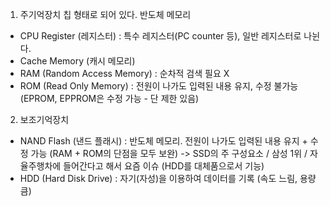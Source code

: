 1. 주기억장치
칩 형태로 되어 있다. 반도체 메모리
- CPU Register (레지스터) : 특수 레지스터(PC counter 등), 일반 레지스터로 나뉜다.
- Cache Memory (캐시 메모리)
- RAM (Random Access Memory) : 순차적 검색 필요 X
- ROM (Read Only Memory) : 전원이 나가도 입력된 내용 유지, 수정 불가능 (EPROM, EPPROM은 수정 가능 - 단 제한 있음)

2. 보조기억장치
- NAND Flash (낸드 플래시) : 반도체 메모리. 전원이 나가도 입력된 내용 유지 + 수정 가능 (RAM + ROM의 단점을 모두 보완)
  -> SSD의 주 구성요소 / 삼성 1위 / 자율주행차에 들어간다고 해서 요즘 이슈 (HDD를 대체품으로서 기능)
- HDD (Hard Disk Drive) : 자기(자성)을 이용하여 데이터를 기록 (속도 느림, 용량 큼)
